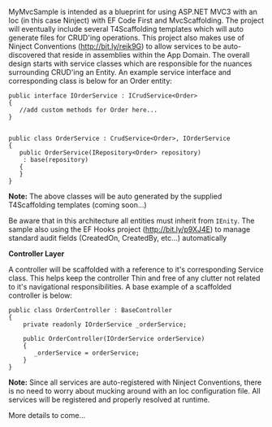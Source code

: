 MyMvcSample is intended as a blueprint for using ASP.NET MVC3 with an Ioc (in this case Ninject) with EF Code First and MvcScaffolding.  The project will eventually include several T4Scaffolding templates which will auto generate files for CRUD'ing operations.  This project also makes use of Ninject Conventions (http://bit.ly/reik9G) to allow services to be auto-discovered that reside in assemblies within the App Domain.  The overall design starts with service classes which are responsible for the nuances surrounding CRUD'ing an Entity.  An example service interface and corresponding class is below for an Order entity:


    public interface IOrderService : ICrudService<Order>
    {
       //add custom methods for Order here...
    }


    public class OrderService : CrudService<Order>, IOrderService
    {
       public OrderService(IRepository<Order> repository)
        : base(repository)
       {
       }
    }


**Note:** The above classes will be auto generated by the supplied T4Scaffolding templates (coming soon...)


Be aware that in this architecture all entities must inherit from `IEnity`.  The sample also using the EF Hooks project (<http://bit.ly/p9XJ4E>) to manage standard audit fields (CreatedOn, CreatedBy, etc...) automatically


**Controller Layer**

A controller will be scaffolded with a reference to it's corresponding Service class.  This helps keep the controller Thin and free of any clutter not related to it's navigational responsibilities.  A base example of a scaffolded controller is below:

    public class OrderController : BaseController
    {
        private readonly IOrderService _orderService;

        public OrderController(IOrderService orderService)
        {
           _orderService = orderService;
        }
    }


**Note:** Since all services are auto-registered with Ninject Conventions, there is no need to worry about mucking around with an Ioc configuration file. All services will be registered and properly resolved at runtime.

More details to come...

